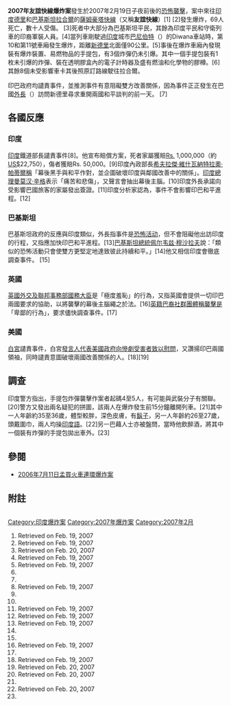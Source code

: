 **2007年友誼快線爆炸案**發生於2007年2月19日子夜前後的[恐怖襲擊](https://zh.wikipedia.org/wiki/恐怖襲擊 "wikilink")，案中來往[印度](../Page/印度.md "wikilink")[德里](../Page/德里.md "wikilink")和[巴基斯坦](../Page/巴基斯坦.md "wikilink")[拉合爾](../Page/拉合爾.md "wikilink")的[薩姆豪塔快線](https://zh.wikipedia.org/wiki/薩姆豪塔快線 "wikilink")（又稱**友誼快線**）\[1\] \[2\]發生爆炸，69人死亡，數十人受傷。 \[3\]死者中大部分為巴基斯坦平民，其餘為印度平民和守衛列車的印裔軍裝人員。\[4\]當列車剛駛過[印度](../Page/印度.md "wikilink")城市[巴尼伯特](https://zh.wikipedia.org/wiki/帕尼帕特 "wikilink")（）的Diwana車站時，第10和第11號車廂發生爆炸，距離[新德里](../Page/新德里.md "wikilink")北面僅90公里。\[5\]事後在爆炸車廂內發現裝有爆炸裝置、易燃物品的手提包，有3個炸彈仍未引爆。其中一個手提包裝有1枚未引爆的炸彈、裝在透明膠盒內的電子計時器及盛有燃油和化學物的膠樽。\[6\] 其餘8個未受影響車卡其後照原訂路線駛往拉合爾。

印巴政府均譴責事件，並推測事件有意阻礙雙方改善關係，因為事件正正發生在巴國[外長](https://zh.wikipedia.org/wiki/外長 "wikilink")（）訪問新德里尋求重開兩國和平談判的前一天。 \[7\]

## 各國反應

### 印度

[印度](../Page/印度.md "wikilink")鐵道部長譴責事件\[8\]。他宣布賠償方案，死者家屬獲賠[Rs.](https://zh.wikipedia.org/wiki/印度盧布 "wikilink") 1,000,000（約[US$](../Page/美元.md "wikilink")22,750），傷者獲賠Rs. 50,000。\[9\]印度內政部長[希夫拉傑·維什瓦納特拉奧·帕蒂爾稱](https://zh.wikipedia.org/wiki/希夫拉傑·維什瓦納特拉奧·帕蒂爾 "wikilink")「幕後黑手與和平作對，並企圖破壞印度與鄰國改善中的關係」。[印度總理](https://zh.wikipedia.org/wiki/印度總理 "wikilink")[曼莫汉·辛格](../Page/曼莫汉·辛格.md "wikilink")表示「痛苦和悲傷」，又聲言會抽出幕後主腦。\[10\]印度外長承諾向受影響巴國旅客的家屬發出簽證。\[11\]印度分析家認為，事件不會影響印巴和平進程。\[12\]

### 巴基斯坦

巴基斯坦政府的反應與印度類似，外長指事件是[恐怖活动](../Page/恐怖活动.md "wikilink")，但不會阻礙他出訪印度的行程，又指應加快印巴和平進程。\[13\][巴基斯坦總統](https://zh.wikipedia.org/wiki/巴基斯坦總統 "wikilink")[佩尔韦兹·穆沙拉夫](../Page/佩尔韦兹·穆沙拉夫.md "wikilink")說：「類似的恐怖活動只會使雙方更堅定地達致彼此持續和平。」\[14\]他又相信印度會徹底調查事件。 \[15\]

### 英國

[英國](https://zh.wikipedia.org/wiki/英國 "wikilink")[外交及聯邦事務部](../Page/外交及聯邦事務部.md "wikilink")[國務大臣](https://zh.wikipedia.org/wiki/國務大臣 "wikilink")是「極度羞恥」的行為，又指英國會提供一切印巴兩國要求的協助，以將襲擊的幕後主腦繩之於法。\[16\][英籍巴裔社群團體稱襲擊是](https://zh.wikipedia.org/wiki/英籍亞裔 "wikilink")「卑鄙的行為」，要求儘快調查事件。\[17\]

### 美國

[白宮](../Page/白宮.md "wikilink")譴責事件，白宮[發言人代表](https://zh.wikipedia.org/wiki/發言人 "wikilink")[美國政府向慘劇受害者致以慰問](https://zh.wikipedia.org/wiki/美國 "wikilink")，又讚揚印巴兩國領袖，同時譴責意圖破壞兩國改善關係的人。\[18\]\[19\]

## 調查

印度警方指出，手提包炸彈襲擊作案者起碼4至5人，有可能與武裝分子有關聯。\[20\]警方又發出兩名疑犯的拼圖，該兩人在爆炸發生前15分鐘離開列車。\[21\]其中一人年齡約35至36歲，體型較胖，深色皮膚，有[鬍子](https://zh.wikipedia.org/wiki/鬍子 "wikilink")，另一人年齡約26至27歲，頭戴圍巾，兩人均操[印度語](https://zh.wikipedia.org/wiki/印度語 "wikilink")。\[22\]另一巴藉人士亦被盤問，當時他飲醉酒，將其中一個裝有炸彈的手提包拋出車外。\[23\]

## 參閱

  - [2006年7月11日孟買火車連環爆炸案](https://zh.wikipedia.org/wiki/2006年7月11日孟買火車連環爆炸案 "wikilink")

## 附註

<div class="references-small" style="-moz-column-count:2; column-count:2;">

</div>

[Category:印度爆炸案](https://zh.wikipedia.org/wiki/Category:印度爆炸案 "wikilink") [Category:2007年爆炸案](https://zh.wikipedia.org/wiki/Category:2007年爆炸案 "wikilink") [Category:2007年2月](https://zh.wikipedia.org/wiki/Category:2007年2月 "wikilink")

1.   Retrieved on Feb. 19, 2007
2.   Retrieved on Feb. 19, 2007
3.   Retrieved on Feb. 20, 2007
4.   Retrieved on Feb. 19, 2007
5.   Retrieved on Feb. 19, 2007
6.
7.
8.   Retrieved on Feb. 19, 2007
9.
10.
11.  Retrieved on Feb. 19, 2007
12.  Retrieved on Feb. 19, 2007
13.  Retrieved on Feb. 19, 2007
14.
15.
16.  Retrieved on Feb. 19, 2007
17.
18.  Retrieved on Feb. 19, 2007
19.  Retrieved on Feb. 20, 2007
20.  Retrieved on Feb. 20, 2007
21.
22.  Retrieved on Feb. 20, 2007
23.
